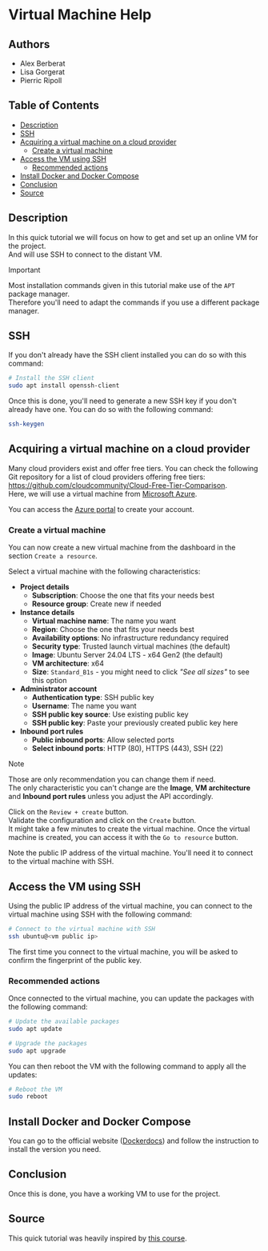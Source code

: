 # Virtual Machine Help

## Authors <!-- omit in toc -->
- Alex Berberat
- Lisa Gorgerat
- Pierric Ripoll


## Table of Contents <!-- omit in toc -->
- [Description](#description)
- [SSH](#ssh)
- [Acquiring a virtual machine on a cloud provider](#acquiring-a-virtual-machine-on-a-cloud-provider)
  - [Create a virtual machine](#create-a-virtual-machine)
- [Access the VM using SSH](#access-the-vm-using-ssh)
  - [Recommended actions](#recommended-actions)
- [Install Docker and Docker Compose](#install-docker-and-docker-compose)
- [Conclusion](#conclusion)
- [Source](#source)


## Description
In this quick tutorial we will focus on how to get and set up an online VM for the project.  
And will use SSH to connect to the distant VM.

> [!IMPORTANT]
> Most installation commands given in this tutorial make use of the `APT` package manager.  
> Therefore you'll need to adapt the commands if you use a different package manager.


## SSH
If you don't already have the SSH client installed you can do so with this command:
```sh
# Install the SSH client
sudo apt install openssh-client
```

Once this is done, you'll need to generate a new SSH key if you don't already have one.
You can do so with the following command:
```sh
ssh-keygen
```


## Acquiring a virtual machine on a cloud provider
Many cloud providers exist and offer free tiers. You can check the following Git repository for a list of cloud providers offering free tiers: <https://github.com/cloudcommunity/Cloud-Free-Tier-Comparison>.  
Here, we will use a virtual machine from [Microsoft Azure](https://azure.microsoft.com).  

You can access the [Azure portal](https://portal.azure.com) to create your account.  


### Create a virtual machine
You can now create a new virtual machine from the dashboard in the section `Create a resource`.

Select a virtual machine with the following characteristics:
- **Project details**
  - **Subscription**: Choose the one that fits your needs best
  - **Resource group**: Create new if needed
- **Instance details**
  - **Virtual machine name**: The name you want
  - **Region**: Choose the one that fits your needs best
  - **Availability options**: No infrastructure redundancy required
  - **Security type**: Trusted launch virtual machines (the default)
  - **Image**: Ubuntu Server 24.04 LTS - x64 Gen2 (the default)
  - **VM architecture**: x64
  - **Size**: `Standard_B1s` - you might need to click _"See all sizes"_ to see
    this option
- **Administrator account**
  - **Authentication type**: SSH public key
  - **Username**: The name you want
  - **SSH public key source**: Use existing public key
  - **SSH public key**: Paste your previously created public key here
- **Inbound port rules**
  - **Public inbound ports**: Allow selected ports
  - **Select inbound ports**: HTTP (80), HTTPS (443), SSH (22)

> [!NOTE]
> Those are only recommendation you can change them if need.  
> The only characteristic you can't change are the **Image**, **VM architecture** and **Inbound port rules** unless you adjust the API accordingly.  

Click on the `Review + create` button.  
Validate the configuration and click on the `Create` button.  
It might take a few minutes to create the virtual machine. Once the virtual machine is created, you can access it with the `Go to resource` button.  

Note the public IP address of the virtual machine. You'll need it to connect to the virtual machine with SSH.


## Access the VM using SSH
Using the public IP address of the virtual machine, you can connect to the virtual machine using SSH with the following command:
```sh
# Connect to the virtual machine with SSH
ssh ubuntu@<vm public ip>
```

The first time you connect to the virtual machine, you will be asked to confirm the fingerprint of the public key.

### Recommended actions
Once connected to the virtual machine, you can update the packages with the following command:  
```sh
# Update the available packages
sudo apt update

# Upgrade the packages
sudo apt upgrade
```

You can then reboot the VM with the following command to apply all the updates:  
```sh
# Reboot the VM
sudo reboot
``` 


## Install Docker and Docker Compose
You can go to the official website ([Dockerdocs](https://docs.docker.com/engine/)) and follow the instruction to install the version you need.


## Conclusion
Once this is done, you have a working VM to use for the project.


## Source
This quick tutorial was heavily inspired by [this course](https://github.com/heig-vd-dai-course/heig-vd-dai-course/blob/main/20-ssh-and-scp/COURSE_MATERIAL.md#practical-content).

